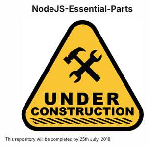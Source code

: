 <h1 align="center"> NodeJS-Essential-Parts </h1>

<div align="center">
    <img src="https://github.com/Shwetabh1/NodeJS-Essential-Parts/blob/master/under-construction.png" alt="Essential JavaScript" width="400" height="360"/>
  <br>
</div>

This repository will be completed by 25th July, 2018.